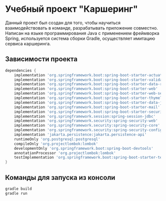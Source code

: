 # Учебный проект "Каршеринг"

Данный проект был создан для того, чтобы научиться взаимодействовать в команде, разрабатывать приложение совместно. Написан на языке программирования Java с применением фреймворка Spring, используется система сборки Gradle, осуществляет имитацию сервиса каршеринга.

## Зависимости проекта

```groovy
dependencies {
    implementation 'org.springframework.boot:spring-boot-starter-actuator'
    implementation 'org.springframework.boot:spring-boot-starter-validation'
    implementation 'org.springframework.boot:spring-boot-starter-data-rest'
    implementation 'org.springframework.boot:spring-boot-starter-web'
    implementation 'org.springframework.boot:spring-boot-starter-web-services'
    implementation 'org.springframework.boot:spring-boot-starter-thymeleaf'
    implementation 'org.springframework.boot:spring-boot-starter-data-jpa'
    implementation 'org.springframework.boot:spring-boot-starter-mail'
    implementation 'org.springframework.boot:spring-boot-starter-security'
    implementation 'org.springframework.session:spring-session-jdbc'
    implementation 'org.springframework.security:spring-security-web'
    implementation 'org.springframework.security:spring-security-core'
    implementation 'org.springframework.security:spring-security-config'
    implementation 'jakarta.persistence:jakarta.persistence-api'
    runtimeOnly 'org.postgresql:postgresql'
    compileOnly 'org.projectlombok:lombok'
    developmentOnly 'org.springframework.boot:spring-boot-devtools'
    annotationProcessor 'org.projectlombok:lombok'
    testImplementation 'org.springframework.boot:spring-boot-starter-test'
}
```

## Команды для запуска из консоли

```sh
gradle build
gradle run
```
